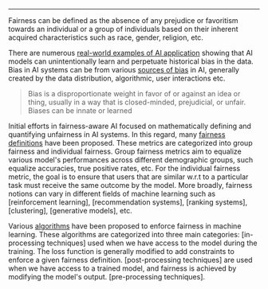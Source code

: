 ***
Fairness can be defined as the absence of any prejudice or favoritism towards an individual or a group of individuals based on their inherent acquired characteristics such as  race, gender, religion, etc.

There are numerous [real-world examples of AI application](Real-world%20examples%20of%20AI%20unfairness.md)  showing that AI models can unintentionally learn  and perpetuate historical bias in the data. Bias in AI systems can be from various [sources of bias](Source%20of%20bias%20in%20AI.md) in AI, generally created by the data distribution, algorithmic, user interactions etc. 

>Bias is a disproportionate weight in favor of or against an idea or thing, usually in a way that is closed-minded, prejudicial, or unfair. Biases can be innate or learned

Initial efforts in fairness-aware AI focused on mathematically defining and quantifying unfairness in AI systems. In this regard, many [fairness definitions](./Fairness%20Definitions.md) have been proposed. These metrics are categorized into group fairness and individual fairness. Group fairness metrics aim to equalize various model's performances across different demographic groups, such equalize accuracies, true positive rates,   etc. For the individual fairness metric, the goal is to ensure that users that are similar w.r.t to a particular task must receive the same outcome by the model. More broadly, fairness notions can vary in different fields of machine learning such as [reinforcement learning], [recommendation systems], [ranking systems], [clustering], [generative models], etc.

Various [algorithms](./Fairness%20Algorithms.md) have been proposed to enforce fairness in machine learning. These algorithms are categorized into three main categories: [in-processing techniques] used when we have access to the model during the training. The loss function is generally modified to add constraints to enforce a given fairness definition. [post-processing techniques] are used when we have access to a trained model, and fairness is achieved by modifying the model's output. [pre-processing techniques]. 

